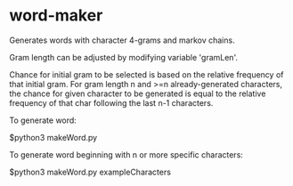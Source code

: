 # word-maker

Generates words with character 4-grams and markov chains.

Gram length can be adjusted by modifying variable 'gramLen'.

Chance for initial gram to be selected is based on the relative frequency of that initial gram.
For gram length n and >=n already-generated characters, the chance for given character to be generated is equal to the relative frequency of that char following the last n-1 characters.

To generate word:
  
  $python3 makeWord.py
  
To generate word beginning with n or more specific characters:
  
  $python3 makeWord.py exampleCharacters
 
